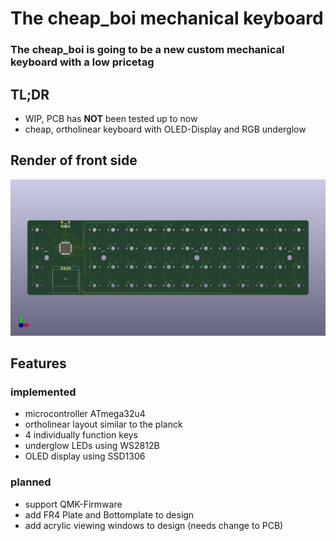 # The cheap_boi mechanical keyboard
### The cheap_boi is going to be a new custom mechanical keyboard with a low pricetag
## TL;DR
- WIP, PCB has **NOT** been tested up to now 
- cheap, ortholinear keyboard with  OLED-Display and RGB underglow
## Render of front side
![render of front side](https://github.com/MangoIV/cheap_boi/blob/master/renders/pcb_front.jpg "render of front side")
## Features
### implemented
- microcontroller ATmega32u4
- ortholinear layout similar to the planck
- 4 individually function keys 
- underglow LEDs using WS2812B
- OLED display using SSD1306
### planned
- support QMK-Firmware
- add FR4 Plate and Bottomplate to design
- add acrylic viewing windows to design (needs change to PCB)


